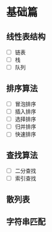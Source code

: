 # 基础篇

## 线性表结构
- [ ] 链表
- [ ] 栈
- [ ] 队列

## 排序算法
- [ ] 冒泡排序
- [ ] 插入排序
- [ ] 选择排序
- [ ] 归并排序
- [ ] 快速排序

## 查找算法
- [ ] 二分查找
- [ ] 索引查找

## 散列表

## 字符串匹配